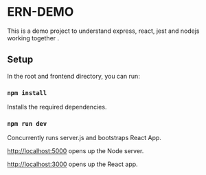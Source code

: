 # ERN-DEMO

This is a demo project to understand express, react, jest and nodejs working together .

## Setup

In the root and frontend directory, you can run:

### `npm install`

Installs the required dependencies.

### `npm run dev`

Concurrently runs server.js and bootstraps React App.

[http://localhost:5000](http://localhost:5000) opens up the Node server.

[http://localhost:3000](http://localhost:3000) opens up the React app.

